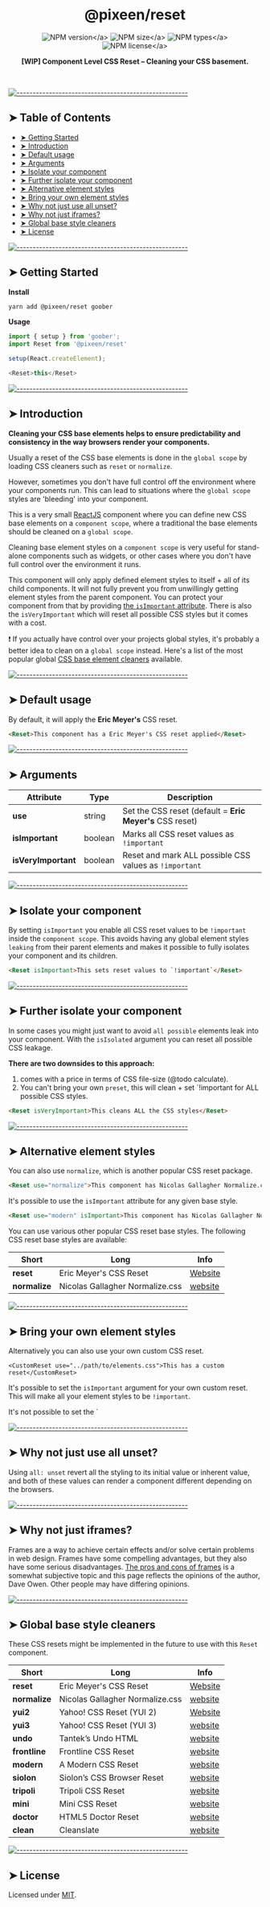 <!-- ⚠️ This README has been generated from the file(s) "./../../blueprint.md" ⚠️-->
<h1 align="center">@pixeen/reset</h1>

<p align="center">
    <img src="https://img.shields.io/npm/v/@pixeen/reset?style=flat-square?label=VERSION" alt="NPM version</a>">
    <img src="https://img.shields.io/bundlephobia/minzip/@pixeen/reset?label=SIZE&style=flat-square" alt="NPM size</a>">
    <img src="https://img.shields.io/npm/types/@pixeen/reset?style=flat-square&label=WITH" alt="NPM types</a>">
    <img src="https://img.shields.io/npm/l/@pixeen/reset?label=LICENSE&style=flat-square" alt="NPM license</a>">
</p>

<p align="center">
  <b>[WIP] Component Level CSS Reset – Cleaning your CSS basement.</b></br>
  <sub><sub>
</p>

<br />



[![-----------------------------------------------------](https://raw.githubusercontent.com/andreasbm/readme/master/assets/lines/rainbow.png)](#table-of-contents)

## ➤ Table of Contents

* [➤ Getting Started](#-getting-started)
* [➤ Introduction](#-introduction)
* [➤ Default usage](#-default-usage)
* [➤ Arguments](#-arguments)
* [➤ Isolate your component](#-isolate-your-component)
* [➤ Further isolate your component](#-further-isolate-your-component)
* [➤ Alternative element styles](#-alternative-element-styles)
* [➤ Bring your own element styles](#-bring-your-own-element-styles)
* [➤ Why not just use all unset?](#-why-not-just-use-all-unset)
* [➤ Why not just iframes?](#-why-not-just-iframes)
* [➤ Global base style cleaners](#-global-base-style-cleaners)
* [➤ License](#-license)


[![-----------------------------------------------------](https://raw.githubusercontent.com/andreasbm/readme/master/assets/lines/rainbow.png)](#getting-started)

## ➤ Getting Started

**Install**

```bash
yarn add @pixeen/reset goober
```

**Usage**

```typescript jsx
import { setup } from 'goober';
import Reset from '@pixeen/reset'

setup(React.createElement);

<Reset>this</Reset>
```


[![-----------------------------------------------------](https://raw.githubusercontent.com/andreasbm/readme/master/assets/lines/rainbow.png)](#introduction)

## ➤ Introduction

**Cleaning your CSS base elements helps to ensure predictability and consistency in the way browsers render your components.**

Usually a reset of the CSS base elements is done in the `global scope` by loading CSS cleaners such as `reset` or `normalize`.

However, sometimes you don't have full control off the environment where your components run. This can lead to situations where the `global scope` styles are 'bleeding' into your component.

This is a very small [ReactJS](https://reactjs.org/) component where you can define new CSS base elements on a `component scope`, where a traditional the base elements should be cleaned on a `global scope`.

Cleaning base element styles on a `component scope` is very useful for stand-alone components such as widgets, or other cases where you don't have full control over the environment it runs.

This component will only apply defined element styles to itself + all of its child components. It will not fully prevent you from unwillingly getting element styles from the parent component. You can protect your component from that by providing [the `isImportant` attribute](#-isolate-your-component). There is also the `isVeryImportant` which will reset all possible CSS styles but it comes with a cost.

❗ If you actually have control over your projects global styles, it's probably a better idea to clean on a `global scope` instead. Here's a list of the most popular global [CSS base element cleaners](#-global-base-style-cleaners) available.


[![-----------------------------------------------------](https://raw.githubusercontent.com/andreasbm/readme/master/assets/lines/rainbow.png)](#default-usage)

## ➤ Default usage

By default, it will apply the __Eric Meyer's__ CSS reset.

```html
<Reset>This component has a Eric Meyer's CSS reset applied</Reset>
```


[![-----------------------------------------------------](https://raw.githubusercontent.com/andreasbm/readme/master/assets/lines/rainbow.png)](#arguments)

## ➤ Arguments


| Attribute           | Type    | Description                                      |
|---------------------|---------|--------------------------------------------------|
| **use**             | string  | Set the CSS reset (default = __Eric Meyer's__ CSS reset) |
| **isImportant**     | boolean | Marks all CSS reset values as `!important`       |
| **isVeryImportant** | boolean | Reset and mark ALL possible CSS values as `!important` |



[![-----------------------------------------------------](https://raw.githubusercontent.com/andreasbm/readme/master/assets/lines/rainbow.png)](#isolate-your-component)

## ➤ Isolate your component

By setting `isImportant` you enable all CSS reset values to be `!important` inside the `component scope`. This avoids having any global element styles `leaking` from their parent elements and makes it possible to fully isolates your component and its children.

```html
<Reset isImportant>This sets reset values to `!important`</Reset>
```


[![-----------------------------------------------------](https://raw.githubusercontent.com/andreasbm/readme/master/assets/lines/rainbow.png)](#further-isolate-your-component)

## ➤ Further isolate your component

In some cases you might just want to avoid `all possible` elements leak into your component. With the `isIsolated` argument you can reset all possible CSS leakage.

**There are two downsides to this approach:**

1. comes with a price in terms of CSS file-size (@todo calculate).
2. You can't bring your own `preset`, this will clean + set `!important for ALL possible CSS styles.

```html
<Reset isVeryImportant>This cleans ALL the CSS styles</Reset>
```


[![-----------------------------------------------------](https://raw.githubusercontent.com/andreasbm/readme/master/assets/lines/rainbow.png)](#alternative-element-styles)

## ➤ Alternative element styles

You can also use `normalize`, which is another popular CSS reset package.

```html
<Reset use="normalize">This component has Nicolas Gallagher Normalize.css applied</Reset>
```

It's possible to use the `isImportant` attribute for any given base style.

```html
<Reset use="modern" isImportant>This component has Nicolas Gallagher Normalize.css applied and marked as `!important`</Reset>
```

You can use various other popular CSS reset base styles. The following CSS reset base styles are available:


| Short         | Long                            | Info                                             |
|---------------|---------------------------------|--------------------------------------------------|
| **reset**     | Eric Meyer's CSS Reset          | [Website](https://meyerweb.com/eric/tools/css/reset/) |
| **normalize** | Nicolas Gallagher Normalize.css | [website](https://necolas.github.io/normalize.css/) |



[![-----------------------------------------------------](https://raw.githubusercontent.com/andreasbm/readme/master/assets/lines/rainbow.png)](#bring-your-own-element-styles)

## ➤ Bring your own element styles

Alternatively you can also use your own custom CSS reset.

```
<CustomReset use="../path/to/elements.css">This has a custom reset</CustomReset>
```

It's possible to set the `isImportant` argument for your own custom reset. This will make all your element styles to be `!important`.

It's not possible to set the `


[![-----------------------------------------------------](https://raw.githubusercontent.com/andreasbm/readme/master/assets/lines/rainbow.png)](#why-not-just-use-all-unset)

## ➤ Why not just use all unset?

Using `all: unset` revert all the styling to its initial value or inherent value, and both of these values can render a component different depending on the browsers.


[![-----------------------------------------------------](https://raw.githubusercontent.com/andreasbm/readme/master/assets/lines/rainbow.png)](#why-not-just-iframes)

## ➤ Why not just iframes?

Frames are a way to achieve certain effects and/or solve certain problems in web design. Frames have some compelling advantages, but they also have some serious disadvantages. [The pros and cons of frames](https://www.mediacollege.com/internet/html/frames/pros-cons.html) is a somewhat subjective topic and this page reflects the opinions of the author, Dave Owen. Other people may have differing opinions.


[![-----------------------------------------------------](https://raw.githubusercontent.com/andreasbm/readme/master/assets/lines/rainbow.png)](#global-base-style-cleaners)

## ➤ Global base style cleaners

These CSS resets might be implemented in the future to use with this `Reset` component.


| Short         | Long                            | Info                                             |
|---------------|---------------------------------|--------------------------------------------------|
| **reset**     | Eric Meyer's CSS Reset          | [Website](https://meyerweb.com/eric/tools/css/reset/) |
| **normalize** | Nicolas Gallagher Normalize.css | [website](https://necolas.github.io/normalize.css/) |
| **yui2**      | Yahoo! CSS Reset (YUI 2)        | [Website](http://yui.github.io/yui2/docs/yui_2.9.0_full/reset/) |
| **yui3**      | Yahoo! CSS Reset (YUI 3)        | [website](https://clarle.github.io/yui3/yui/docs/cssreset/) |
| **undo**      | Tantek’s Undo HTML              | [website](https://cssdeck.com/blog/scripts/undohtml-css-tantek-celik/) |
| **frontline** | Frontline CSS Reset             | [website](https://github.com/Threespot/frontline-css-reset) |
| **modern**    | A Modern CSS Reset              | [website](https://piccalil.li/blog/a-modern-css-reset) |
| **siolon**    | Siolon’s CSS Browser Reset      | [website](https://www.siolon.com/blog/browser-reset-css/) |
| **tripoli**   | Tripoli CSS Reset               | [website](https://cssdeck.com/blog/scripts/tripoli-css-reset-david-hellsing) |
| **mini**      | Mini CSS Reset                  | [website](https://jgthms.com/minireset.css/)     |
| **doctor**    | HTML5 Doctor Reset              | [website](http://html5doctor.com/html-5-reset-stylesheet/) |
| **clean**     | Cleanslate                      | [website](http://cleanslatecss.com/)             |




[![-----------------------------------------------------](https://raw.githubusercontent.com/andreasbm/readme/master/assets/lines/rainbow.png)](#license)

## ➤ License
	
Licensed under [MIT](https://opensource.org/licenses/MIT).
